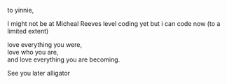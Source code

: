 
to yinnie,  

I might not be at Micheal Reeves level coding yet but i can code now (to a limited extent)

love everything you were,  
love who you are,  
and love everything you are becoming.  

See you later alligator
